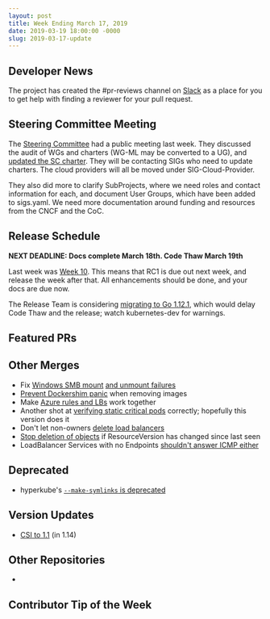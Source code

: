 ```yaml
---
layout: post
title: Week Ending March 17, 2019
date: 2019-03-19 18:00:00 -0000
slug: 2019-03-17-update
---
```


## Developer News

The project has created the #pr-reviews channel on [Slack](https://slack.k8s.io) as a place for you to get help with finding a reviewer for your pull request.

## Steering Committee Meeting

The [Steering Committee](https://docs.google.com/document/d/1qazwMIHGeF3iUh5xMJIJ6PDr-S3bNkT8tNLRkSiOkOU/edit#) had a public meeting last week.  They discussed the audit of WGs and charters (WG-ML may be converted to a UG), and [updated the SC charter](https://github.com/kubernetes/steering/blob/master/charter.md). They will be contacting SIGs who need to update charters.  The cloud providers will all be moved under SIG-Cloud-Provider.

They also did more to clarify SubProjects, where we need roles and contact information for each, and document User Groups, which have been added to sigs.yaml.  We need more documentation around funding and resources from the CNCF and the CoC.

## Release Schedule

**NEXT DEADLINE: Docs complete March 18th.  Code Thaw March 19th**

Last week was [Week 10](https://github.com/kubernetes/sig-release/tree/master/releases/release-1.14). This means that RC1 is due out next week, and release the week after that.  All enhancements should be done, and your docs are due now.

The Release Team is considering [migrating to Go 1.12.1](https://github.com/kubernetes/kubernetes/issues/75372), which would delay Code Thaw and the release; watch kubernetes-dev for warnings.

## Featured PRs


## Other Merges

* Fix [Windows SMB mount](https://github.com/kubernetes/kubernetes/pull/75371) [and unmount failures](https://github.com/kubernetes/kubernetes/pull/75087)
* [Prevent Dockershim panic](https://github.com/kubernetes/kubernetes/pull/75367) when removing images
* Make [Azure rules and LBs](https://github.com/kubernetes/kubernetes/pull/75282) work together
* Another shot at [verifying static critical pods](https://github.com/kubernetes/kubernetes/pull/75144) correctly; hopefully this version does it
* Don't let non-owners [delete load balancers](https://github.com/kubernetes/kubernetes/pull/74311)
* [Stop deletion of objects](https://github.com/kubernetes/kubernetes/pull/74040) if ResourceVersion has changed since last seen
* LoadBalancer Services with no Endpoints [shouldn't answer ICMP either](https://github.com/kubernetes/kubernetes/pull/74394)

## Deprecated

* hyperkube's [`--make-symlinks` is deprecated](https://github.com/kubernetes/kubernetes/pull/74975)
## Version Updates

* [CSI to 1.1](https://github.com/kubernetes/kubernetes/pull/75391) (in 1.14)

## Other Repositories

*

## Contributor Tip of the Week
